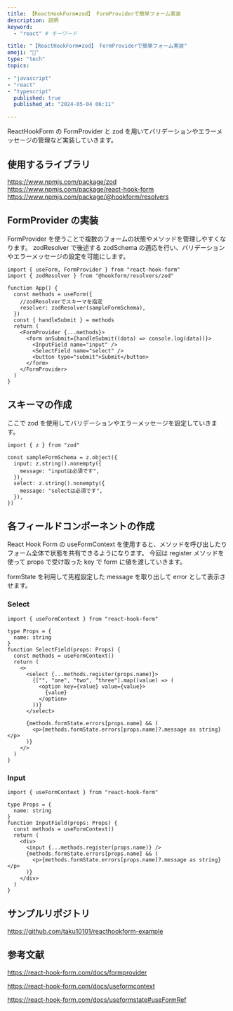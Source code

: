 ```yaml
---
title: 【ReactHookForm✖️zod】 FormProviderで簡単フォーム実装
description: 説明
keyword:
  - "react" # キーワード

title: "【ReactHookForm✖️zod】 FormProviderで簡単フォーム実装"
emoji: "💭"
type: "tech"
topics:

- "javascript"
- "react"
- "typescript"
  published: true
  published_at: "2024-05-04 06:11"

---
```


ReactHookForm の FormProvider と zod を用いてバリデーションやエラーメッセージの管理など実装していきます。

## 使用するライブラリ

https://www.npmjs.com/package/zod
https://www.npmjs.com/package/react-hook-form
https://www.npmjs.com/package/@hookform/resolvers

## FormProvider の実装

FormProvider を使うことで複数のフォームの状態やメソッドを管理しやすくなります。
zodResolver で後述する zodSchema の適応を行い、バリデーションやエラーメッセージの設定を可能にします。

```tsx
import { useForm, FormProvider } from "react-hook-form"
import { zodResolver } from "@hookform/resolvers/zod"

function App() {
  const methods = useForm({
    //zodResolverでスキーマを指定
    resolver: zodResolver(sampleFormSchema),
  })
  const { handleSubmit } = methods
  return (
    <FormProvider {...methods}>
      <form onSubmit={handleSubmit((data) => console.log(data))}>
        <InputField name="input" />
        <SelectField name="select" />
        <button type="submit">Submit</button>
      </form>
    </FormProvider>
  )
}
```

## スキーマの作成

ここで zod を使用してバリデーションやエラーメッセージを設定していきます。

```tsx
import { z } from "zod"

const sampleFormSchema = z.object({
  input: z.string().nonempty({
    message: "inputは必須です",
  }),
  select: z.string().nonempty({
    message: "selectは必須です",
  }),
})
```

## 各フィールドコンポーネントの作成

React Hook Form の useFormContext を使用すると、メソッドを呼び出したりフォーム全体で状態を共有できるようになります。
今回は register メソッドを使って props で受け取った key で form に値を渡していきます。

formState を利用して先程設定した message を取り出して error として表示させます。

### Select

```tsx
import { useFormContext } from "react-hook-form"

type Props = {
  name: string
}
function SelectField(props: Props) {
  const methods = useFormContext()
  return (
    <>
      <select {...methods.register(props.name)}>
        {["", "one", "two", "three"].map((value) => (
          <option key={value} value={value}>
            {value}
          </option>
        ))}
      </select>

      {methods.formState.errors[props.name] && (
        <p>{methods.formState.errors[props.name]?.message as string}</p>
      )}
    </>
  )
}
```

### Input

```tsx
import { useFormContext } from "react-hook-form"

type Props = {
  name: string
}
function InputField(props: Props) {
  const methods = useFormContext()
  return (
    <div>
      <input {...methods.register(props.name)} />
      {methods.formState.errors[props.name] && (
        <p>{methods.formState.errors[props.name]?.message as string}</p>
      )}
    </div>
  )
}
```

## サンプルリポジトリ

https://github.com/taku10101/reacthookform-example

## 参考文献

https://react-hook-form.com/docs/formprovider

https://react-hook-form.com/docs/useformcontext

https://react-hook-form.com/docs/useformstate#useFormRef
